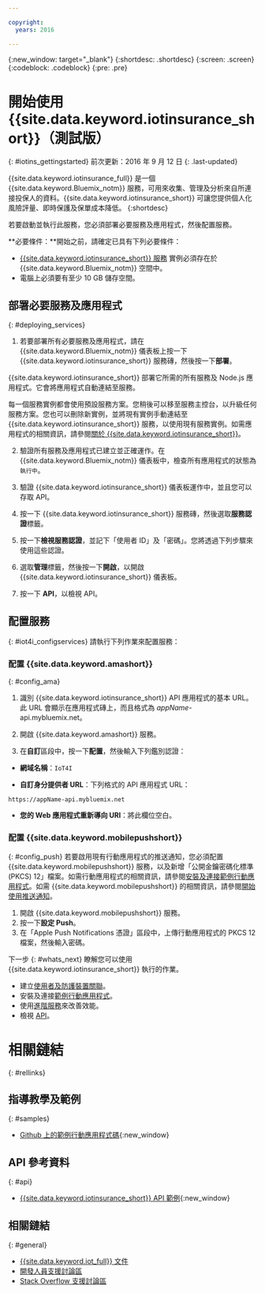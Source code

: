 ```yaml
---

copyright:
  years: 2016

---
```


<!-- Common attributes used in the template are defined as follows: -->
{:new_window: target="\_blank"}
{:shortdesc: .shortdesc}
{:screen: .screen}
{:codeblock: .codeblock}
{:pre: .pre}


<!-- {{site.data.keyword.iotinsurance_full}}  {{site.data.keyword.iotinsurance_short}}  -->


# 開始使用 {{site.data.keyword.iotinsurance_short}}（測試版）
{: #iotins_gettingstarted}
前次更新：2016 年 9 月 12 日
{: .last-updated}

{{site.data.keyword.iotinsurance_full}} 是一個 {{site.data.keyword.Bluemix_notm}} 服務，可用來收集、管理及分析來自所連接投保人的資料。{{site.data.keyword.iotinsurance_short}} 可讓您提供個人化風險評量、即時保護及保單成本降低。
{:shortdesc}

若要啟動並執行此服務，您必須部署必要服務及應用程式，然後配置服務。

**必要條件：**開始之前，請確定已具有下列必要條件：
- [{{site.data.keyword.iotinsurance_short}} 服務](https://new-console.ng.bluemix.net/catalog/services/iot-for-insurance/) 實例必須存在於 {{site.data.keyword.Bluemix_notm}} 空間中。
- 電腦上必須要有至少 10 GB 儲存空間。

## 部署必要服務及應用程式
{: #deploying_services}

1. 若要部署所有必要服務及應用程式，請在 {{site.data.keyword.Bluemix_notm}} 儀表板上按一下 {{site.data.keyword.iotinsurance_short}} 服務磚，然後按一下**部署**。

  {{site.data.keyword.iotinsurance_short}} 部署它所需的所有服務及 Node.js 應用程式。它會將應用程式自動連結至服務。

  每一個服務實例都會使用預設服務方案。您稍後可以移至服務主控台，以升級任何服務方案。您也可以刪除新實例，並將現有實例手動連結至 {{site.data.keyword.iotinsurance_short}} 服務，以使用現有服務實例。如需應用程式的相關資訊，請參閱[關於 {{site.data.keyword.iotinsurance_short}}](iotinsurance_overview.html)。

2. 驗證所有服務及應用程式已建立並正確運作。在 {{site.data.keyword.Bluemix_notm}} 儀表板中，檢查所有應用程式的狀態為`執行中`。

3. 驗證 {{site.data.keyword.iotinsurance_short}} 儀表板運作中，並且您可以存取 API。
  1. 按一下 {{site.data.keyword.iotinsurance_short}} 服務磚，然後選取**服務認證**標籤。
  2. 按一下**檢視服務認證**，並記下「使用者 ID」及「密碼」。您將透過下列步驟來使用這些認證。
  3. 選取**管理**標籤，然後按一下**開啟**，以開啟 {{site.data.keyword.iotinsurance_short}} 儀表板。
  4. 按一下 **API**，以檢視 API。

## 配置服務
{: #iot4i_configservices}
請執行下列作業來配置服務：

### 配置 {{site.data.keyword.amashort}}
{: #config_ama}
1. 識別 {{site.data.keyword.iotinsurance_short}} API 應用程式的基本 URL。此 URL 會顯示在應用程式磚上，而且格式為 *appName*-api.mybluemix.net。

2. 開啟 {{site.data.keyword.amashort}} 服務。

3. 在**自訂**區段中，按一下**配置**，然後輸入下列鑑別認證：

  - **網域名稱**：`IoT4I`

  - **自訂身分提供者 URL**：下列格式的 API 應用程式 URL：
  ```
  https://appName-api.mybluemix.net
  ```

  - **您的 Web 應用程式重新導向 URI**：將此欄位空白。

### 配置 {{site.data.keyword.mobilepushshort}}
{: #config_push}
若要啟用現有行動應用程式的推送通知，您必須配置 {{site.data.keyword.mobilepushshort}} 服務，以及新增「公開金鑰密碼化標準 (PKCS) 12」檔案。如需行動應用程式的相關資訊，請參閱[安裝及連接範例行動應用程式](iotinsurance_mobile_app.html)。如需 {{site.data.keyword.mobilepushshort}} 的相關資訊，請參閱[開始使用推送通知](https://new-console.stage1.ng.bluemix.net/docs/services/mobilepush/index.html)。

  1. 開啟 {{site.data.keyword.mobilepushshort}} 服務。
  2. 按一下**設定 Push**。
  3. 在「Apple Push Notifications 憑證」區段中，上傳行動應用程式的 PKCS 12 檔案，然後輸入密碼。

下一步
{: #whats_next}
瞭解您可以使用 {{site.data.keyword.iotinsurance_short}} 執行的作業。

- 建立[使用者及防護裝置關聯](iotinsurance_create_users.html)。
- 安裝及連接[範例行動應用程式](iotinsurance_mobile_app.html)。
- 使用[進階服務](iotinsurance_advancedservices.html)來改善效能。
- 檢視 [API](https://iot4i-docs-api.mybluemix.net/dist/)。

# 相關鏈結
{: #rellinks}

## 指導教學及範例
{: #samples}
* [Github 上的範例行動應用程式碼](https://github.com/ibm-watson-iot/ioti-mobile){:new_window}

## API 參考資料
{: #api}
* [{{site.data.keyword.iotinsurance_short}} API 範例](https://iot4i-docs-api.mybluemix.net/dist/){:new_window}

## 相關鏈結
{: #general}
* [{{site.data.keyword.iot_full}} 文件](https://new-console.ng.bluemix.net/docs/services/IoT/index.html)
* [開發人員支援討論區](https://developer.ibm.com/answers/search.html?f=&type=question&redirect=search%2Fsearch&sort=relevance&q=%2B[iot]%20%2B[bluemix])
* [Stack Overflow 支援討論區](http://stackoverflow.com/questions/tagged/ibm-bluemix)
